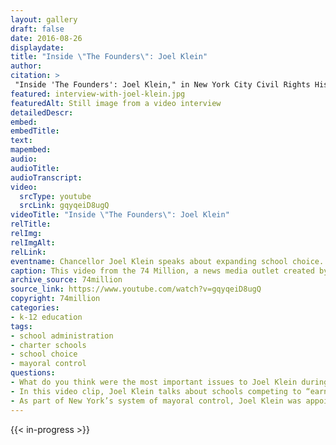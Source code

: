 ```yaml
--- 
layout: gallery
draft: false
date: 2016-08-26
displaydate: 
title: "Inside \"The Founders\": Joel Klein"
author: 
citation: >
 "Inside 'The Founders': Joel Klein," in New York City Civil Rights History Project, Accessed: [Month Day, Year], https://nyccivilrightshistory.org/gallery/interview-with-joel-klein.
featured: interview-with-joel-klein.jpg
featuredAlt: Still image from a video interview
detailedDescr: 
embed: 
embedTitle: 
text: 
mapembed: 
audio: 
audioTitle: 
audioTranscript: 
video: 
  srcType: youtube
  srcLink: gqyqeiD8ugQ
videoTitle: "Inside \"The Founders\": Joel Klein"
relTitle: 
relImg: 
relImgAlt: 
relLink: 
eventname: Chancellor Joel Klein speaks about expanding school choice.
caption: This video from the 74 Million, a news media outlet created by a school choice advocate, contains an interview with Joel Klein, who became the Chancellor of the Department of Education after the New York State legislature transferred control of the city’s school to the mayor’s office. As the Chancellor, Klein was in charge of the city’s school system. 
archive_source: 74million
source_link: https://www.youtube.com/watch?v=gqyqeiD8ugQ
copyright: 74million
categories: 
- k-12 education
tags: 
- school administration
- charter schools
- school choice
- mayoral control
questions: 
- What do you think were the most important issues to Joel Klein during the early years of mayoral control?
- In this video clip, Joel Klein talks about schools competing to “earn” their students. He thinks of children and parents as consumers of education and, therefore, schools (like businesses) compete for consumers. Based on this logic, some schools will succeed in attracting consumers (or students) and others will not. Those that do not succeed will be closed down. Thinking about your own experiences as a student, what are the strengths of this idea? What are the weaknesses? 
- As part of New York’s system of mayoral control, Joel Klein was appointed by Mayor Michael Bloomberg to the job of Chancellor. Many other school system leaders are elected or selected by an elected school board. How do you think that mayoral control affects Klein’s approach to his job? How do you think it affects his approach to making changes in the school system?
--- 
```


{{< in-progress >}}
